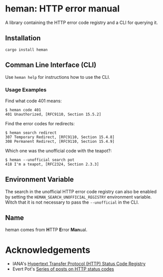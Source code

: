 # heman: HTTP error manual

A library containing the HTTP error code registry and a CLI for querying it.

## Installation

```
cargo install heman
```

## Comman Line Interface (CLI)

Use `heman help` for instructions how to use the CLI.

### Usage Examples

Find what code 401 means:

```
$ heman code 401
401 Unauthorized, [RFC9110, Section 15.5.2]
```

Find the error codes for redirects:

```
$ heman search redirect
307 Temporary Redirect, [RFC9110, Section 15.4.8]
308 Permanent Redirect, [RFC9110, Section 15.4.9]
```

Which one was the unofficial code with the teapot?:

```
$ heman --unofficial search pot
418 I'm a teapot, [RFC2324, Section 2.3.3]
```

## Environment Variable

The search in the unofficial HTTP error code registry can also be enabled by setting the `HEMAN_SEARCH_UNOFFICIAL_REGISTRY` environment variable. Witch that it is not necessary to pass the `--unofficial` in the CLI.

## Name

heman comes from **H**TTP **E**rror **Man**ual.

# Acknowledgements

* IANA's [Hypertext Transfer Protocol (HTTP) Status Code Registry][iana]
* Evert Pot's [Series of posts on HTTP status codes][evert]

[iana]: https://www.iana.org/assignments/http-status-codes/http-status-codes.xhtml
[evert]: https://evertpot.com/http/
